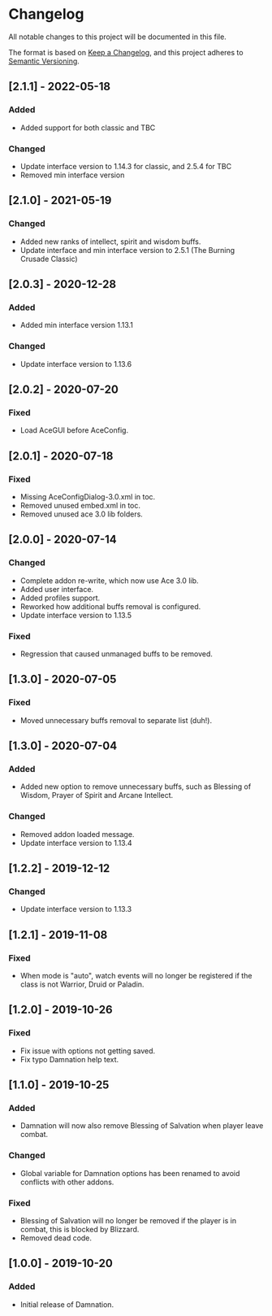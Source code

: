 # Changelog
All notable changes to this project will be documented in this file.

The format is based on [Keep a Changelog](https://keepachangelog.com/en/1.0.0/),
and this project adheres to [Semantic Versioning](https://semver.org/spec/v2.0.0.html).

## [2.1.1] - 2022-05-18
### Added
- Added support for both classic and TBC

### Changed
- Update interface version to 1.14.3 for classic, and 2.5.4 for TBC
- Removed min interface version

## [2.1.0] - 2021-05-19
### Changed
- Added new ranks of intellect, spirit and wisdom buffs.
- Update interface and min interface version to 2.5.1 (The Burning Crusade Classic)

## [2.0.3] - 2020-12-28
### Added
- Added min interface version 1.13.1

### Changed
- Update interface version to 1.13.6

## [2.0.2] - 2020-07-20
### Fixed
- Load AceGUI before AceConfig.

## [2.0.1] - 2020-07-18
### Fixed
- Missing AceConfigDialog-3.0.xml in toc.
- Removed unused embed.xml in toc.
- Removed unused ace 3.0 lib folders.

## [2.0.0] - 2020-07-14
### Changed
- Complete addon re-write, which now use Ace 3.0 lib.
- Added user interface.
- Added profiles support.
- Reworked how additional buffs removal is configured.
- Update interface version to 1.13.5

### Fixed
- Regression that caused unmanaged buffs to be removed.

## [1.3.0] - 2020-07-05
### Fixed
- Moved unnecessary buffs removal to separate list (duh!).

## [1.3.0] - 2020-07-04
### Added
- Added new option to remove unnecessary buffs, such as Blessing of Wisdom, Prayer of Spirit and Arcane Intellect.

### Changed
- Removed addon loaded message.
- Update interface version to 1.13.4

## [1.2.2] - 2019-12-12
### Changed
- Update interface version to 1.13.3

## [1.2.1] - 2019-11-08
### Fixed
- When mode is "auto", watch events will no longer be registered if the class is not Warrior, Druid or Paladin.

## [1.2.0] - 2019-10-26
### Fixed
- Fix issue with options not getting saved.
- Fix typo Damnation help text.

## [1.1.0] - 2019-10-25
### Added
- Damnation will now also remove Blessing of Salvation when player leave combat.

### Changed
- Global variable for Damnation options has been renamed to avoid conflicts with other addons.

### Fixed
- Blessing of Salvation will no longer be removed if the player is in combat, this is blocked by Blizzard.
- Removed dead code.

## [1.0.0] - 2019-10-20
### Added
- Initial release of Damnation.
